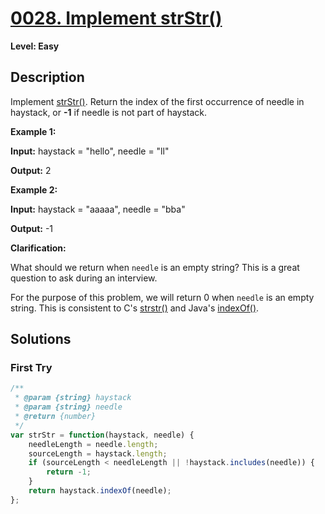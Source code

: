 # [0028. Implement strStr()](https://leetcode.com/problems/implement-strstr/)

**Level: Easy**

## Description

Implement  [strStr()](http://www.cplusplus.com/reference/cstring/strstr/).
Return the index of the first occurrence of needle in haystack, or  **-1**  if needle is not part of haystack.

**Example 1:**

**Input:** haystack = "hello", needle = "ll" 

**Output:** 2 

**Example 2:**

**Input:** haystack = "aaaaa", needle = "bba" 

**Output:** -1 

**Clarification:** 

What should we return when  `needle`  is an empty string? This is a great question to ask during an interview.

For the purpose of this problem, we will return 0 when  `needle`  is an empty string. This is consistent to C's [strstr()](http://www.cplusplus.com/reference/cstring/strstr/) and Java's [indexOf()](https://docs.oracle.com/javase/7/docs/api/java/lang/String.html#indexOf(java.lang.String)).


## Solutions

### First Try
``` js
/**
 * @param {string} haystack
 * @param {string} needle
 * @return {number}
 */
var strStr = function(haystack, needle) {
    needleLength = needle.length;
    sourceLength = haystack.length;
    if (sourceLength < needleLength || !haystack.includes(needle)) {
        return -1;
    } 
    return haystack.indexOf(needle);
};
```